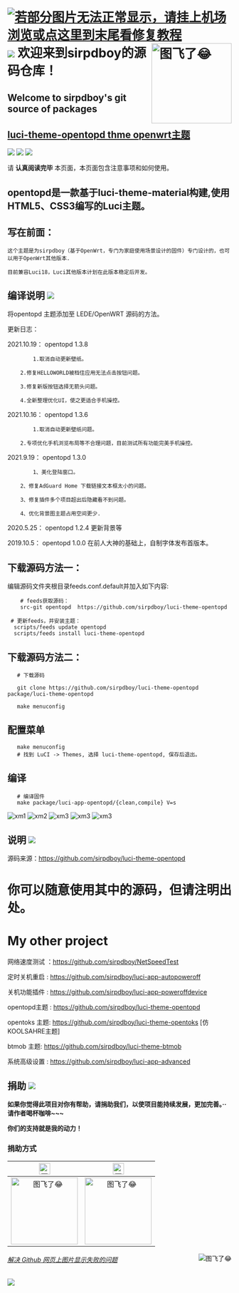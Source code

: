 [![若部分图片无法正常显示，请挂上机场浏览或点这里到末尾看修复教程](https://visitor-badge.glitch.me/badge?page_id=sirpdboy-visitor-badge)](#解决-github-网页上图片显示失败的问题) [![](https://img.shields.io/badge/TG群-点击加入-FFFFFF.svg)](https://t.me/joinchat/AAAAAEpRF88NfOK5vBXGBQ)
<a href="#readme">
    <img src="https://img.vim-cn.com/7f/270400123d9c4385c11d0aed32979f35d80578.png" alt="图飞了😂" title="opentopd" align="right" height="180" />
</a>
欢迎来到sirpdboy的源码仓库！
=
Welcome to sirpdboy's  git source of packages
-
[luci-theme-opentopd  thme openwrt主题](https://github.com/sirpdboy/luci-theme-opentopd)
-

[![](https://img.shields.io/badge/-目录:-696969.svg)](#readme) [![](https://img.shields.io/badge/-编译说明-F5F5F5.svg)](#编译说明-) [![](https://img.shields.io/badge/-捐助-F5F5F5.svg)](#捐助-) 

请 **认真阅读完毕** 本页面，本页面包含注意事项和如何使用。

opentopd是一款基于luci-theme-material构建,使用HTML5、CSS3编写的Luci主题。
-

## 写在前面：

    这个主题是为sirpdboy（基于OpenWrt，专门为家庭使用场景设计的固件）专门设计的，也可以用于OpenWrt其他版本.
	
	目前兼容Luci18，Luci其他版本计划在此版本稳定后开发。

## 编译说明 [![](https://img.shields.io/badge/-编译说明-F5F5F5.svg)](#编译说明-) 

将opentopd 主题添加至 LEDE/OpenWRT 源码的方法。

更新日志：


2021.10.19： opentopd 1.3.8  

            1.取消自动更新壁纸。
	    
	    2.修复HELLOWORLD被档住应用无法点击按钮问题。
	    
	    3.修复新版按钮选择无箭头问题。
	    
	    4.全新整理优化UI，使之更适合手机操控。
	    
2021.10.16： opentopd 1.3.6  

            1.取消自动更新壁纸问题。
	    
	    2.专项优化手机浏览布局等不合理问题，目前测试所有功能完美手机操控。
	    
2021.9.19： opentopd 1.3.0  

            1、美化登陆窗口。
	    
	    2、修复AdGuard Home 下载链接文本框太小的问题。
	    
	    3、修复插件多个项目超出后隐藏看不到问题。
	    
	    4、优化背景图主题占用空间更少.
	    
2020.5.25： opentopd 1.2.4 更新背景等
	    
2019.10.5： opentopd 1.0.0 在前人大神的基础上，自制字体发布首版本。

## 下载源码方法一：
编辑源码文件夹根目录feeds.conf.default并加入如下内容:

```Brach
    # feeds获取源码：
    src-git opentopd  https://github.com/sirpdboy/luci-theme-opentopd
 ``` 
  ```Brach
   # 更新feeds，并安装主题：
    scripts/feeds update opentopd
	scripts/feeds install luci-theme-opentopd
 ``` 	

## 下载源码方法二：
 ```Brach
    # 下载源码
    
    git clone https://github.com/sirpdboy/luci-theme-opentopd package/luci-theme-opentopd
    
    make menuconfig
 ``` 
## 配置菜单
 ```Brach
    make menuconfig
	# 找到 LuCI -> Themes, 选择 luci-theme-opentopd, 保存后退出。
 ``` 
## 编译
 ```Brach 
    # 编译固件
    make package/luci-app-opentopd/{clean,compile} V=s
 ```
![xm1](doc/登陆页面2.jpg)
![xm2](doc/预览界面.jpg)
![xm3](doc/高级设置.jpg)
![xm3](doc/网络共享.jpg)
![xm3](doc/合并图.jpg)

## 说明 [![](https://img.shields.io/badge/-说明-F5F5F5.svg)](#说明-)

源码来源：https://github.com/sirpdboy/luci-theme-opentopd


你可以随意使用其中的源码，但请注明出处。
============================

# My other project
网络速度测试 ：https://github.com/sirpdboy/NetSpeedTest

定时关机重启 : https://github.com/sirpdboy/luci-app-autopoweroff

关机功能插件 : https://github.com/sirpdboy/luci-app-poweroffdevice

opentopd主题 : https://github.com/sirpdboy/luci-theme-opentopd

opentoks 主题: https://github.com/sirpdboy/luci-theme-opentoks [仿KOOLSAHRE主题]

btmob 主题: https://github.com/sirpdboy/luci-theme-btmob

系统高级设置 : https://github.com/sirpdboy/luci-app-advanced

## 捐助 [![](https://img.shields.io/badge/-捐助-F5F5F5.svg)](#捐助-) 

**如果你觉得此项目对你有帮助，请捐助我们，以使项目能持续发展，更加完善。··请作者喝杯咖啡~~~**

**你们的支持就是我的动力！**

### 捐助方式

|     <img src="https://img.shields.io/badge/-支付宝-F5F5F5.svg" href="#赞助支持本项目-" height="25" alt="图飞了😂"/>  |  <img src="https://img.shields.io/badge/-微信-F5F5F5.svg" height="25" alt="图飞了😂" href="#赞助支持本项目-"/>  | 
| :-----------------: | :-------------: |
|<img src="https://img.vim-cn.com/fd/8e2793362ac3510094961b04407beec569b2b4.png" width="150" height="150" alt="图飞了😂" href="#赞助支持本项目-"/>|<img src="https://img.vim-cn.com/c7/675730a88accebf37a97d9e84e33529322b6e9.png" width="150" height="150" alt="图飞了😂" href="#赞助支持本项目-"/>|

<a href="#readme">
    <img src="https://img.shields.io/badge/-返回顶部-orange.svg" alt="图飞了😂" title="返回顶部" align="right"/>
</a>

###### [解决 Github 网页上图片显示失败的问题](https://blog.csdn.net/qq_38232598/article/details/91346392)

[![](https://img.shields.io/badge/TG群-点击加入-FFFFFF.svg)](https://t.me/joinchat/AAAAAEpRF88NfOK5vBXGBQ)


